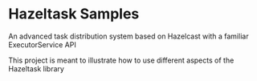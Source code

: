 Hazeltask Samples
==============
An advanced task distribution system based on Hazelcast with a familiar ExecutorService API

This project is meant to illustrate how to use different aspects of the Hazeltask library
